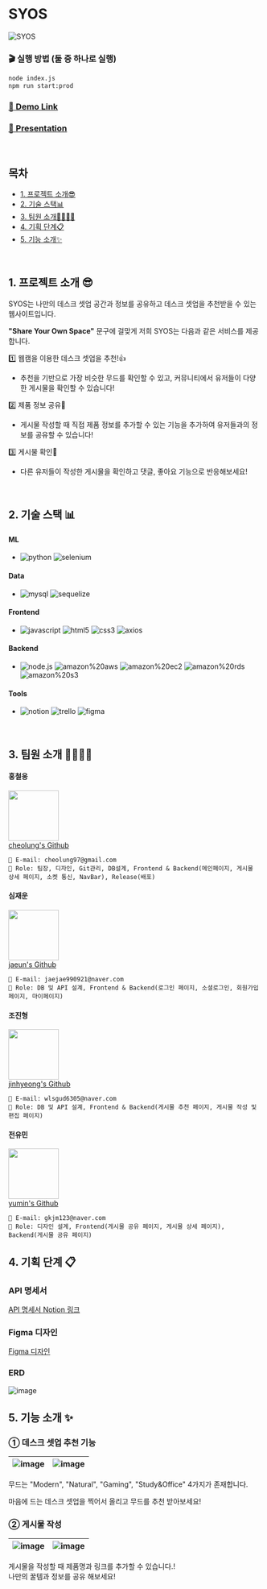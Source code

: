 # SYOS

![SYOS](https://github.com/jaejae990921/test999/assets/101171774/04c6bfaa-9fa6-45e5-84cf-b0b1df4f6ab1)

### 🎬 실행 방법 (둘 중 하나로 실행) 
```bash
node index.js
npm run start:prod
```
### <a href='https://port-0-syos-2rrqq2blmiwyaxo.sel5.cloudtype.app/' target="_blank">🔗 Demo Link</a>
### <a href='https://www.canva.com/design/DAFuUlWJcX8/Lpm6Oe-yWn70vlIARtwp5w/edit?utm_content=DAFuUlWJcX8&utm_campaign=designshare&utm_medium=link2&utm_source=sharebutton' target="_blank"> 📣 Presentation </a> 
<br />

## 목차
<ul>
  <li>
    <a href='#1-프로젝트-소개-'>1. 프로젝트 소개😎</a>
  </li>
  <li>
    <a href='#2-기술-스택-'>2. 기술 스택📊</a>
  </li>
  <li>
    <a href='#3-팀원-소개-'>3. 팀원 소개👨‍👩‍👦‍👦</a>
  </li>
  <li>
    <a href='#4-기획-단계-'>4. 기획 단계📋</a>
  </li>
  <li>
    <a href='#5-기능-소개-'>5. 기능 소개✨</a>
  </li>
</ul>
<br/>

## 1. 프로젝트 소개 😎

SYOS는 나만의 데스크 셋업 공간과 정보를 공유하고 데스크 셋업을 추천받을 수 있는 웹사이트입니다.<br />

**"Share Your Own Space"** 문구에 걸맞게 저희 SYOS는 다음과 같은 서비스를 제공합니다.<br />

1️⃣ 웹캠을 이용한 데스크 셋업을 추천!👍
+ 추천을 기반으로 가장 비슷한 무드를 확인할 수 있고, 커뮤니티에서 유저들이 다양한 게시물을 확인할 수 있습니다!<br />

2️⃣ 제품 정보 공유🎁
+ 게시물 작성할 때 직접 제품 정보를 추가할 수 있는 기능을 추가하여 유저들과의 정보를 공유할 수 있습니다!<br />

3️⃣ 게시물 확인📖
+ 다른 유저들이 작성한 게시물을 확인하고 댓글, 좋아요 기능으로 반응해보세요!
<br/>

## 2. 기술 스택 📊
#### ML
+ ![python](https://img.shields.io/badge/python-3776AB.svg?&style=for-the-badge&logo=python&logoColor=white)
![selenium](https://img.shields.io/badge/selenium-43B02A.svg?&style=for-the-badge&logo=selenium&logoColor=white)

#### Data
+ ![mysql](https://img.shields.io/badge/mysql-4479A1.svg?&style=for-the-badge&logo=mysql&logoColor=white)
![sequelize](https://img.shields.io/badge/sequelize-52B0E7.svg?&style=for-the-badge&logo=sequelize&logoColor=white)

#### Frontend
+ ![javascript](https://img.shields.io/badge/javascript-F7DF1E.svg?&style=for-the-badge&logo=javascript&logoColor=white)
![html5](https://img.shields.io/badge/html5-E34F26.svg?&style=for-the-badge&logo=html5&logoColor=white)
![css3](https://img.shields.io/badge/css3-1572B6.svg?&style=for-the-badge&logo=css3&logoColor=white)
![axios](https://img.shields.io/badge/axios-5A29E4.svg?&style=for-the-badge&logo=axios&logoColor=white)

#### Backend
+ ![node.js](https://img.shields.io/badge/node.js-339933.svg?&style=for-the-badge&logo=node.js&logoColor=white)
![amazon%20aws](https://img.shields.io/badge/amazon%20aws-232F3E.svg?&style=for-the-badge&logo=amazon%20aws&logoColor=white)
![amazon%20ec2](https://img.shields.io/badge/amazon%20ec2-FF9900.svg?&style=for-the-badge&logo=amazon%20ec2&logoColor=white)
![amazon%20rds](https://img.shields.io/badge/amazon%20rds-527FFF.svg?&style=for-the-badge&logo=amazon%20rds&logoColor=white)
![amazon%20s3](https://img.shields.io/badge/amazon%20s3-569A31.svg?&style=for-the-badge&logo=amazon%20s3&logoColor=white)

#### Tools
+ ![notion](https://img.shields.io/badge/notion-000000.svg?&style=for-the-badge&logo=notion&logoColor=white)
![trello](https://img.shields.io/badge/trello-0052CC.svg?&style=for-the-badge&logo=trello&logoColor=white)
![figma](https://img.shields.io/badge/figma-F24E1E.svg?&style=for-the-badge&logo=figma&logoColor=white)

<br/>

## 3. 팀원 소개 👨‍👩‍👦‍👦
#### 홍철웅
<img src="https://github.com/jaejae990921/test999/assets/101171774/8c9e2b54-5a24-43f2-80d5-9f8ac023d74e" width="100" height="100" /><br />
<a href='https://github.com/cheolung12'>cheolung's Github</a><br />
```
📧 E-mail: cheolung97@gmail.com
📌 Role: 팀장, 디자인, Git관리, DB설계, Frontend & Backend(메인페이지, 게시물 상세 페이지, 소켓 통신, NavBar), Release(배포)
```

#### 심재운
<img src="https://github.com/jaejae990921/test999/assets/101171774/33317127-5fa8-41e8-af9b-4bd42d857544" width="100" height="100" /><br />
<a href='https://github.com/jaejae990921'>jaeun's Github</a><br />
```
📧 E-mail: jaejae990921@naver.com
📌 Role: DB 및 API 설계, Frontend & Backend(로그인 페이지, 소셜로그인, 회원가입 페이지, 마이페이지)
```

#### 조진형
<img src="https://github.com/jaejae990921/test999/assets/101171774/fc32a327-f9bf-45b2-a62c-ef2dd0eb6d6b" width="100" height="100" /><br />
<a href='https://github.com/7jjin'>jinhyeong's Github</a><br />
```
📧 E-mail: wlsgud6305@naver.com
📌 Role: DB 및 API 설계, Frontend & Backend(게시물 추천 페이지, 게시물 작성 및 편집 페이지)
```

#### 전유민
<img src="https://github.com/jaejae990921/test999/assets/101171774/bc002384-b0d3-42ce-a57c-8089e97c8284" width="100" height="100" /><br />
<a href='https://github.com/dbals627'>yumin's Github</a><br />
```
📧 E-mail: gkjm123@naver.com 
📌 Role: 디자인 설계, Frontend(게시물 공유 페이지, 게시물 상세 페이지), Backend(게시물 공유 페이지)
```

## 4. 기획 단계 📋
### API 명세서
<a href="https://www.notion.so/API-799da201282448afa894fb8eeeb2f06e?pvs=4">API 명세서 Notion 링크</a>

### Figma 디자인
<a href="https://www.figma.com/file/j112ckzag8gWZN3ryzgzUb/Untitled?type=design&node-id=0%3A1&mode=design&t=fIyJVPebcE5CSVBW-1">Figma 디자인</a>

### ERD
![image](https://github.com/jaejae990921/test999/assets/101171774/92a4840e-cfec-46d2-8bac-4bcb93ae6e6a)
<br/>

## 5. 기능 소개 ✨
### ① 데스크 셋업 추천 기능
![image](https://github.com/jaejae990921/test999/assets/101171774/03821346-b9a0-45b7-a4bc-8920244d63e5) | ![image](https://github.com/jaejae990921/test999/assets/101171774/76132705-3a22-43a8-a774-e9a176643dd2)
--- | --- |

무드는 "Modern", "Natural", "Gaming", "Study&Office" 4가지가 존재합니다.<br />

마음에 드는 데스크 셋업을 찍어서 올리고 무드를 추천 받아보세요!<br />


### ② 게시물 작성
![image](https://github.com/jaejae990921/test999/assets/101171774/7c52c007-4581-49ce-82df-fe6c6846a4c5) | ![image](https://github.com/jaejae990921/test999/assets/101171774/4a71b0ea-284b-4a01-a214-d1a4e030d1ca)
--- | --- |

게시물을 작성할 때 제품명과 링크를 추가할 수 있습니다.!<br />
나만의 꿀템과 정보를 공유 해보세요!


